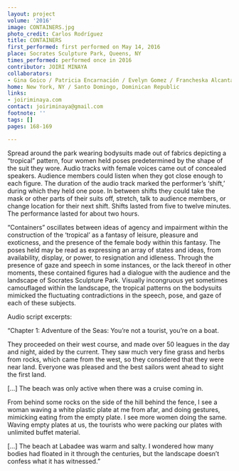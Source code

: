 ```yaml
---
layout: project
volume: '2016'
image: CONTAINERS.jpg
photo_credit: Carlos Rodríguez
title: CONTAINERS
first_performed: first performed on May 14, 2016
place: Socrates Sculpture Park, Queens, NY
times_performed: performed once in 2016
contributor: JOIRI MINAYA
collaborators:
- Gina Goico / Patricia Encarnación / Evelyn Gomez / Francheska Alcantara
home: New York, NY / Santo Domingo, Dominican Republic
links:
- joiriminaya.com
contact: joiriminaya@gmail.com
footnote: ''
tags: []
pages: 168-169

---
```


Spread around the park wearing bodysuits made out of fabrics depicting a “tropical” pattern, four women held poses predetermined by the shape of the suit they wore. Audio tracks with female voices came out of concealed speakers. Audience members could listen when they got close enough to each figure. The duration of the audio track marked the performer’s ‘shift,’ during which they held one pose. In between shifts they could take the mask or other parts of their suits off, stretch, talk to audience members, or change location for their next shift. Shifts lasted from five to twelve minutes. The performance lasted for about two hours.

“Containers” oscillates between ideas of agency and impairment within the construction of the ‘tropical’ as a fantasy of leisure, pleasure and exoticness, and the presence of the female body within this fantasy. The poses held may be read as expressing an array of states and ideas, from availability, display, or power, to resignation and idleness. Through the presence of gaze and speech in some instances, or the lack thereof in other moments, these contained figures had a dialogue with the audience and the landscape of Socrates Sculpture Park. Visually incongruous yet sometimes camouflaged within the landscape, the tropical patterns on the bodysuits mimicked the fluctuating contradictions in the speech, pose, and gaze of each of these subjects.

Audio script excerpts:

“Chapter 1: Adventure of the Seas: You’re not a tourist, you’re on a boat.

They proceeded on their west course, and made over 50 leagues in the day and night, aided by the current. They saw much very fine grass and herbs from rocks, which came from the west, so they considered that they were near land. Everyone was pleased and the best sailors went ahead to sight the first land.

[…] The beach was only active when there was a cruise coming in.

From behind some rocks on the side of the hill behind the fence, I see a woman waving a white plastic plate at me from afar, and doing gestures, mimicking eating from the empty plate. I see more women doing the same. Waving empty plates at us, the tourists who were packing our plates with unlimited buffet material.

[…] The beach at Labadee was warm and salty. I wondered how many bodies had floated in it through the centuries, but the landscape doesn’t confess what it has witnessed.”
